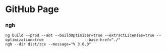 # GitHub Page

### ngh

```
ng build --prod --aot --buildOptimizer=true --extractLicenses=true --optimization=true                  --base-href="./"
ngh --dir dist/zce --message="V 3.0.0"
```
